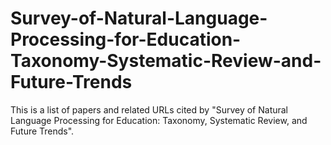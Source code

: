 # Survey-of-Natural-Language-Processing-for-Education-Taxonomy-Systematic-Review-and-Future-Trends
This is a list of papers and related URLs cited by "Survey of Natural Language Processing for Education: Taxonomy, Systematic Review, and Future Trends".
